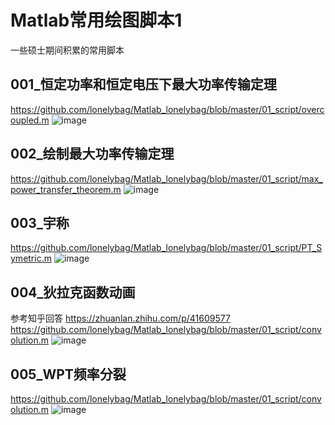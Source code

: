 # Matlab常用绘图脚本1
一些硕士期间积累的常用脚本

## 001_恒定功率和恒定电压下最大功率传输定理
https://github.com/lonelybag/Matlab_lonelybag/blob/master/01_script/overcoupled.m
![image](https://github.com/lonelybag/Matlab_lonelybag/blob/master/02_results/001.jpg)

## 002_绘制最大功率传输定理
https://github.com/lonelybag/Matlab_lonelybag/blob/master/01_script/max_power_transfer_theorem.m
![image](https://github.com/lonelybag/Matlab_lonelybag/blob/master/02_results/002.jpg)

## 003_宇称
https://github.com/lonelybag/Matlab_lonelybag/blob/master/01_script/PT_Symetric.m
![image](https://github.com/lonelybag/Matlab_lonelybag/blob/master/02_results/003.jpg)

## 004_狄拉克函数动画
参考知乎回答 https://zhuanlan.zhihu.com/p/41609577
https://github.com/lonelybag/Matlab_lonelybag/blob/master/01_script/convolution.m
![image](https://github.com/lonelybag/Matlab_lonelybag/blob/master/02_results/004.jpg)

## 005_WPT频率分裂
https://github.com/lonelybag/Matlab_lonelybag/blob/master/01_script/convolution.m
![image](https://github.com/lonelybag/Matlab_lonelybag/blob/develope/02_results/005.JPG)
